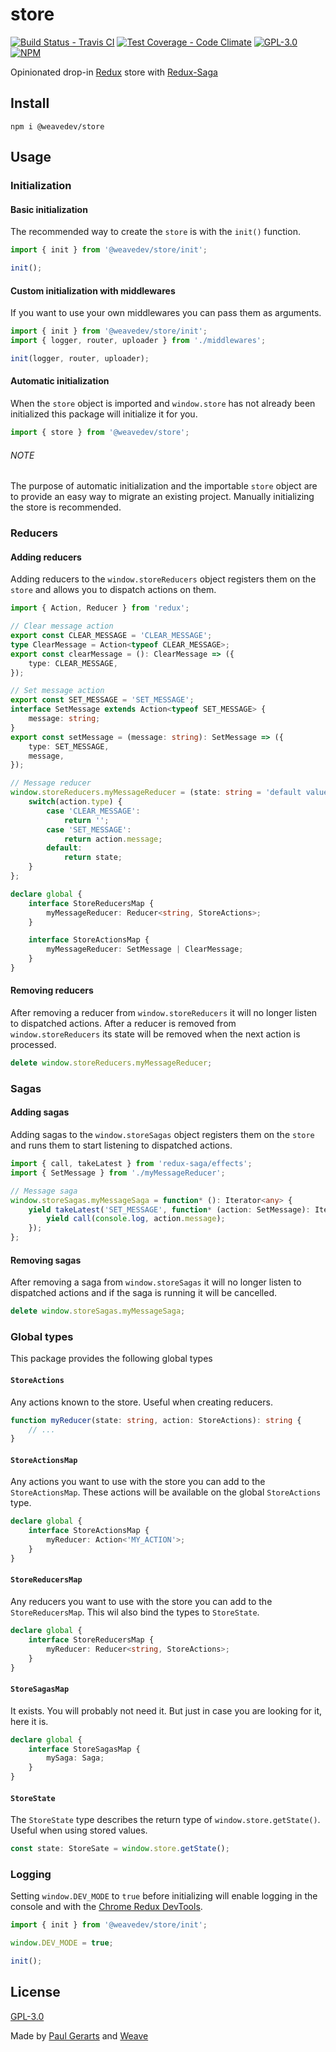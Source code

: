 # store

[![Build Status - Travis CI](https://img.shields.io/travis/weavedev/store.svg)](https://travis-ci.org/weavedev/store)
[![Test Coverage - Code Climate](https://img.shields.io/codeclimate/coverage/weavedev/store.svg)](https://codeclimate.com/github/weavedev/store/test_coverage)
[![GPL-3.0](https://img.shields.io/github/license/weavedev/store.svg)](https://github.com/weavedev/store/blob/master/LICENSE)
[![NPM](https://img.shields.io/npm/v/@weavedev/store.svg)](https://www.npmjs.com/package/@weavedev/store)

Opinionated drop-in [Redux](http://redux.js.org/) store with [Redux-Saga](https://redux-saga.js.org)

## Install

```
npm i @weavedev/store
```

## Usage

### Initialization

#### Basic initialization

The recommended way to create the `store` is with the `init()` function.

```ts
import { init } from '@weavedev/store/init';

init();
```

#### Custom initialization with middlewares

If you want to use your own middlewares you can pass them as arguments.

```ts
import { init } from '@weavedev/store/init';
import { logger, router, uploader } from './middlewares';

init(logger, router, uploader);
```

#### Automatic initialization

When the `store` object is imported and `window.store` has not already been initialized this package will initialize it for you.

```ts
import { store } from '@weavedev/store';
```

###### NOTE

The purpose of automatic initialization and the importable `store` object are to provide an easy way to migrate an existing project. Manually initializing the store is recommended.

### Reducers

#### Adding reducers

Adding reducers to the `window.storeReducers` object registers them on the `store` and allows you to dispatch actions on them.

```ts
import { Action, Reducer } from 'redux';

// Clear message action
export const CLEAR_MESSAGE = 'CLEAR_MESSAGE';
type ClearMessage = Action<typeof CLEAR_MESSAGE>;
export const clearMessage = (): ClearMessage => ({
    type: CLEAR_MESSAGE,
});

// Set message action
export const SET_MESSAGE = 'SET_MESSAGE';
interface SetMessage extends Action<typeof SET_MESSAGE> {
    message: string;
}
export const setMessage = (message: string): SetMessage => ({
    type: SET_MESSAGE,
    message,
});

// Message reducer
window.storeReducers.myMessageReducer = (state: string = 'default value', action: StoreActions): string => {
    switch(action.type) {
        case 'CLEAR_MESSAGE':
            return '';
        case 'SET_MESSAGE':
            return action.message;
        default:
            return state;
    }
};

declare global {
    interface StoreReducersMap {
        myMessageReducer: Reducer<string, StoreActions>;
    }

    interface StoreActionsMap {
        myMessageReducer: SetMessage | ClearMessage;
    }
}
```

#### Removing reducers

After removing a reducer from `window.storeReducers` it will no longer listen to dispatched actions. After a reducer is removed from `window.storeReducers` its state will be removed when the next action is processed.

```ts
delete window.storeReducers.myMessageReducer;
```

### Sagas

#### Adding sagas

Adding sagas to the `window.storeSagas` object registers them on the `store` and runs them to start listening to dispatched actions.

```ts
import { call, takeLatest } from 'redux-saga/effects';
import { SetMessage } from './myMessageReducer';

// Message saga
window.storeSagas.myMessageSaga = function* (): Iterator<any> {
    yield takeLatest('SET_MESSAGE', function* (action: SetMessage): Iterator<any> {
        yield call(console.log, action.message);
    });
};
```

#### Removing sagas

After removing a saga from `window.storeSagas` it will no longer listen to dispatched actions and if the saga is running it will be cancelled.

```ts
delete window.storeSagas.myMessageSaga;
```

### Global types

This package provides the following global types

#### `StoreActions`

Any actions known to the store. Useful when creating reducers.

```ts
function myReducer(state: string, action: StoreActions): string {
    // ...
}
```

#### `StoreActionsMap`

Any actions you want to use with the store you can add to the `StoreActionsMap`. These actions will be available on the global `StoreActions` type.

```ts
declare global {
    interface StoreActionsMap {
        myReducer: Action<'MY_ACTION'>;
    }
}
```

#### `StoreReducersMap`

Any reducers you want to use with the store you can add to the `StoreReducersMap`. This wil also bind the types to `StoreState`.

```ts
declare global {
    interface StoreReducersMap {
        myReducer: Reducer<string, StoreActions>;
    }
}
```

#### `StoreSagasMap`

It exists. You will probably not need it. But just in case you are looking for it, here it is.

```ts
declare global {
    interface StoreSagasMap {
        mySaga: Saga;
    }
}
```

#### `StoreState`

The `StoreState` type describes the return type of `window.store.getState()`. Useful when using stored values.

```ts
const state: StoreSate = window.store.getState();
```

### Logging

Setting `window.DEV_MODE` to `true` before initializing will enable logging in the console and with the [Chrome Redux DevTools](https://chrome.google.com/webstore/detail/redux-devtools/lmhkpmbekcpmknklioeibfkpmmfibljd?hl=en).

```ts
import { init } from '@weavedev/store/init';

window.DEV_MODE = true;

init();
```

## License

[GPL-3.0](https://github.com/weavedev/store/blob/master/LICENSE)

Made by [Paul Gerarts](https://github.com/gerarts) and [Weave](https://weave.nl)

